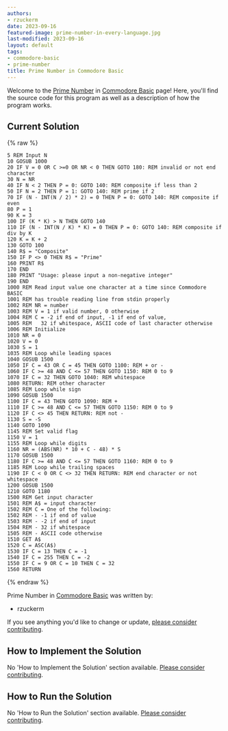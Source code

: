 ```yaml
---
authors:
- rzuckerm
date: 2023-09-16
featured-image: prime-number-in-every-language.jpg
last-modified: 2023-09-16
layout: default
tags:
- commodore-basic
- prime-number
title: Prime Number in Commodore Basic
---
```


Welcome to the [Prime Number](https://sampleprograms.io/projects/prime-number) in [Commodore Basic](https://sampleprograms.io/languages/commodore-basic) page! Here, you'll find the source code for this program as well as a description of how the program works.

## Current Solution

{% raw %}

```commodore_basic
5 REM Input N
10 GOSUB 1000
20 IF V = 0 OR C >=0 OR NR < 0 THEN GOTO 180: REM invalid or not end character
30 N = NR
40 IF N < 2 THEN P = 0: GOTO 140: REM composite if less than 2
50 IF N = 2 THEN P = 1: GOTO 140: REM prime if 2
70 IF (N - INT(N / 2) * 2) = 0 THEN P = 0: GOTO 140: REM composite if even
80 P = 1
90 K = 3
100 IF (K * K) > N THEN GOTO 140
110 IF (N - INT(N / K) * K) = 0 THEN P = 0: GOTO 140: REM composite if div by K
120 K = K + 2
130 GOTO 100
140 R$ = "Composite"
150 IF P <> 0 THEN R$ = "Prime"
160 PRINT R$
170 END
180 PRINT "Usage: please input a non-negative integer"
190 END
1000 REM Read input value one character at a time since Commodore BASIC
1001 REM has trouble reading line from stdin properly
1002 REM NR = number
1003 REM V = 1 if valid number, 0 otherwise
1004 REM C = -2 if end of input, -1 if end of value,
1005 REM   32 if whitespace, ASCII code of last character otherwise
1006 REM Initialize
1010 NR = 0
1020 V = 0
1030 S = 1
1035 REM Loop while leading spaces
1040 GOSUB 1500
1050 IF C = 43 OR C = 45 THEN GOTO 1100: REM + or -
1060 IF C >= 48 AND C <= 57 THEN GOTO 1150: REM 0 to 9
1070 IF C = 32 THEN GOTO 1040: REM whitespace
1080 RETURN: REM other character
1085 REM Loop while sign
1090 GOSUB 1500
1100 IF C = 43 THEN GOTO 1090: REM +
1110 IF C >= 48 AND C <= 57 THEN GOTO 1150: REM 0 to 9
1120 IF C <> 45 THEN RETURN: REM not -
1130 S = -S
1140 GOTO 1090
1145 REM Set valid flag
1150 V = 1
1155 REM Loop while digits
1160 NR = (ABS(NR) * 10 + C - 48) * S
1170 GOSUB 1500
1180 IF C >= 48 AND C <= 57 THEN GOTO 1160: REM 0 to 9
1185 REM Loop while trailing spaces
1190 IF C < 0 OR C <> 32 THEN RETURN: REM end character or not whitespace
1200 GOSUB 1500
1210 GOTO 1180
1500 REM Get input character
1501 REM A$ = input character
1502 REM C = One of the following:
1502 REM - -1 if end of value
1503 REM - -2 if end of input
1504 REM - 32 if whitespace
1505 REM - ASCII code otherwise
1510 GET A$
1520 C = ASC(A$)
1530 IF C = 13 THEN C = -1
1540 IF C = 255 THEN C = -2
1550 IF C = 9 OR C = 10 THEN C = 32
1560 RETURN

```

{% endraw %}

Prime Number in [Commodore Basic](https://sampleprograms.io/languages/commodore-basic) was written by:

- rzuckerm

If you see anything you'd like to change or update, [please consider contributing](https://github.com/TheRenegadeCoder/sample-programs).

## How to Implement the Solution

No 'How to Implement the Solution' section available. [Please consider contributing](https://github.com/TheRenegadeCoder/sample-programs-website).

## How to Run the Solution

No 'How to Run the Solution' section available. [Please consider contributing](https://github.com/TheRenegadeCoder/sample-programs-website).